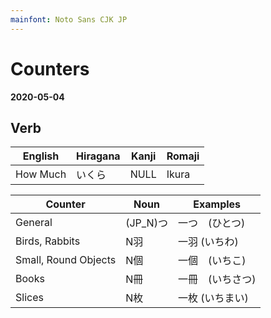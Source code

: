 ```yaml
---
mainfont: Noto Sans CJK JP
---
```

# Counters

**2020-05-04**


## Verb
| English  | Hiragana | Kanji | Romaji |
| ---      | ---      | ---   | ---     |
| How Much | いくら   | NULL  | Ikura   |

| Counter              | Noun     | Examples         |
| -------------------- | -------  | --------         |
| General              | (JP_N)つ | 一つ　(ひとつ)   |
| Birds, Rabbits       | N羽      | 一羽 (いちわ)    |
| Small, Round Objects | N個      | 一個　(いちこ)   |
| Books                | N冊      | 一冊　(いちさつ) |
| Slices               | N枚      | 一枚 (いちまい)  |
